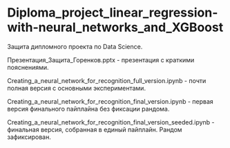 # Diploma_project_linear_regression-with-neural_networks_and_XGBoost

Защита дипломного проекта по Data Science.

Презентация_Защита_Горенков.pptx - презентация с краткими пояснениями.

Creating_a_neural_network_for_recognition_full_version.ipynb - почти полная версия с основными экспериментами.

Creating_a_neural_network_for_recognition_final_version.ipynb - первая версия финального пайплайна без фиксации рандома.

Creating_a_neural_network_for_recognition_final_version_seeded.ipynb - финальная версия, собранная в единый пайплайн. Рандом зафиксирован.
